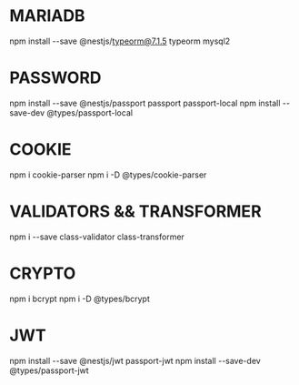 

# MARIADB
npm install --save @nestjs/typeorm@7.1.5 typeorm mysql2


# PASSWORD
npm install --save @nestjs/passport passport passport-local
npm install --save-dev @types/passport-local


# COOKIE
npm i cookie-parser
npm i -D @types/cookie-parser 


# VALIDATORS && TRANSFORMER
npm i --save class-validator class-transformer

# CRYPTO
npm i bcrypt
npm i -D @types/bcrypt

# JWT
npm install --save @nestjs/jwt passport-jwt
npm install --save-dev @types/passport-jwt
